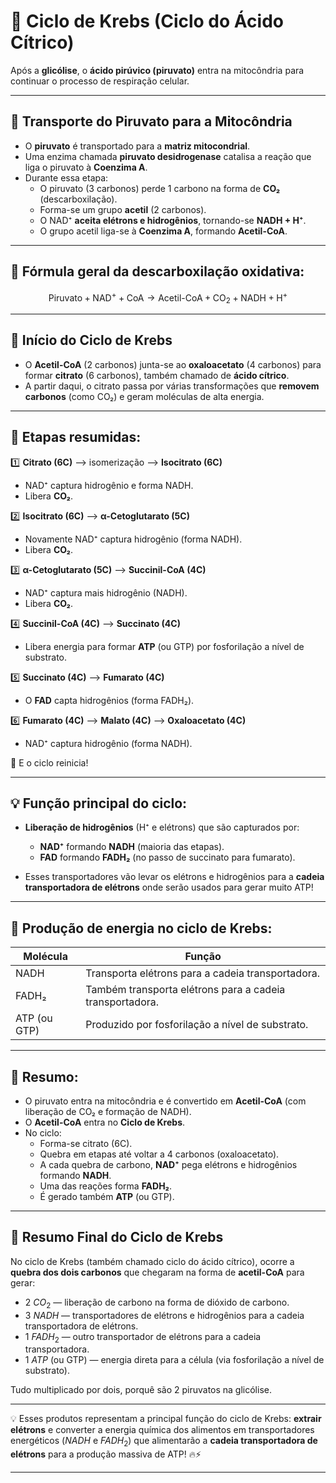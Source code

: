 # 🌱 Ciclo de Krebs (Ciclo do Ácido Cítrico)

Após a **glicólise**, o **ácido pirúvico (piruvato)** entra na mitocôndria para continuar o processo de respiração celular.

---

## 🚗 Transporte do Piruvato para a Mitocôndria

- O **piruvato** é transportado para a **matriz mitocondrial**.
- Uma enzima chamada **piruvato desidrogenase** catalisa a reação que liga o piruvato à **Coenzima A**.
- Durante essa etapa:
  - O piruvato (3 carbonos) perde 1 carbono na forma de **CO₂** (descarboxilação).
  - Forma-se um grupo **acetil** (2 carbonos).
  - O NAD⁺ **aceita elétrons e hidrogênios**, tornando-se **NADH + H⁺**.
  - O grupo acetil liga-se à **Coenzima A**, formando **Acetil-CoA**.

---

## 🔬 Fórmula geral da descarboxilação oxidativa:

$$
\text{Piruvato} + \text{NAD}^+ + \text{CoA} \longrightarrow \text{Acetil-CoA} + \text{CO}_2 + \text{NADH} + \text{H}^+
$$

---

## 🔄 Início do Ciclo de Krebs

- O **Acetil-CoA** (2 carbonos) junta-se ao **oxaloacetato** (4 carbonos) para formar **citrato** (6 carbonos), também chamado de **ácido cítrico**.
- A partir daqui, o citrato passa por várias transformações que **removem carbonos** (como CO₂) e geram moléculas de alta energia.

---

## 🔬 Etapas resumidas:

1️⃣ **Citrato (6C)** —> isomerização —> **Isocitrato (6C)**  
   - NAD⁺ captura hidrogênio e forma NADH.  
   - Libera **CO₂**.

2️⃣ **Isocitrato (6C)** —> **α-Cetoglutarato (5C)**  
   - Novamente NAD⁺ captura hidrogênio (forma NADH).  
   - Libera **CO₂**.

3️⃣ **α-Cetoglutarato (5C)** —> **Succinil-CoA (4C)**  
   - NAD⁺ captura mais hidrogênio (NADH).  
   - Libera **CO₂**.

4️⃣ **Succinil-CoA (4C)** —> **Succinato (4C)**  
   - Libera energia para formar **ATP** (ou GTP) por fosforilação a nível de substrato.

5️⃣ **Succinato (4C)** —> **Fumarato (4C)**  
   - O **FAD** capta hidrogênios (forma FADH₂).

6️⃣ **Fumarato (4C)** —> **Malato (4C)** —> **Oxaloacetato (4C)**  
   - NAD⁺ captura hidrogênio (forma NADH).

🔁 E o ciclo reinicia!

---

## 💡 Função principal do ciclo:

- **Liberação de hidrogênios** (H⁺ e elétrons) que são capturados por:
  - **NAD⁺** formando **NADH** (maioria das etapas).
  - **FAD** formando **FADH₂** (no passo de succinato para fumarato).

- Esses transportadores vão levar os elétrons e hidrogênios para a **cadeia transportadora de elétrons** onde serão usados para gerar muito ATP!

---

## 🧪 Produção de energia no ciclo de Krebs:

| Molécula | Função |
|----------|--------|
| NADH     | Transporta elétrons para a cadeia transportadora. |
| FADH₂    | Também transporta elétrons para a cadeia transportadora. |
| ATP (ou GTP) | Produzido por fosforilação a nível de substrato. |

---

## 🌟 Resumo:

- O piruvato entra na mitocôndria e é convertido em **Acetil-CoA** (com liberação de CO₂ e formação de NADH).
- O **Acetil-CoA** entra no **Ciclo de Krebs**.
- No ciclo:
  - Forma-se citrato (6C).
  - Quebra em etapas até voltar a 4 carbonos (oxaloacetato).
  - A cada quebra de carbono, **NAD⁺** pega elétrons e hidrogênios formando **NADH**.
  - Uma das reações forma **FADH₂**.
  - É gerado também **ATP** (ou GTP).

---

## 🌟 Resumo Final do Ciclo de Krebs

No ciclo de Krebs (também chamado ciclo do ácido cítrico), ocorre a **quebra dos dois carbonos** que chegaram na forma de **acetil-CoA** para gerar:

- $2\ CO_2$ — liberação de carbono na forma de dióxido de carbono.
- $3\ NADH$ — transportadores de elétrons e hidrogênios para a cadeia transportadora de elétrons.
- $1\ FADH_2$ — outro transportador de elétrons para a cadeia transportadora.
- $1\ ATP$ (ou GTP) — energia direta para a célula (via fosforilação a nível de substrato).

Tudo multiplicado por dois, porquê são 2 piruvatos na glicólise. 

---

💡 Esses produtos representam a principal função do ciclo de Krebs: **extrair elétrons** e converter a energia química dos alimentos em transportadores energéticos ($NADH$ e $FADH_2$) que alimentarão a **cadeia transportadora de elétrons** para a produção massiva de ATP! 🔥⚡️

---
